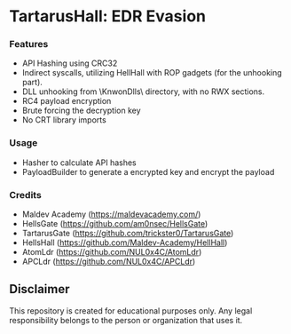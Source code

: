 # TartarusHall: EDR Evasion

### Features
* API Hashing using CRC32
* Indirect syscalls, utilizing HellHall with ROP gadgets (for the unhooking part).
* DLL unhooking from \KnwonDlls\ directory, with no RWX sections.
* RC4 payload encryption
* Brute forcing the decryption key
* No CRT library imports

### Usage
* Hasher to calculate API hashes
* PayloadBuilder to generate a encrypted key and encrypt the payload

### Credits
* Maldev Academy (https://maldevacademy.com/)
* HellsGate (https://github.com/am0nsec/HellsGate)
* TartarusGate (https://github.com/trickster0/TartarusGate)
* HellsHall (https://github.com/Maldev-Academy/HellHall)
* AtomLdr (https://github.com/NUL0x4C/AtomLdr)
* APCLdr (https://github.com/NUL0x4C/APCLdr)

## Disclaimer
This repository is created for educational purposes only. Any legal responsibility belongs to the person or organization that uses it.
